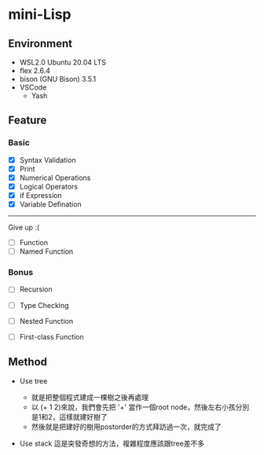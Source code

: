 # mini-Lisp

## Environment
- WSL2.0 Ubuntu 20.04 LTS
- flex 2.6.4
- bison (GNU Bison) 3.5.1
- VSCode
    - Yash

## Feature
### Basic
- [x] Syntax Validation
- [x] Print
- [x] Numerical Operations
- [x] Logical Operators
- [x] if Expression
- [x] Variable Defination

---
Give up :(
- [ ] Function
- [ ] Named Function

### Bonus
- [ ] Recursion
- [ ] Type Checking
- [ ] Nested Function
- [ ] First-class Function


## Method
- Use tree
    - 就是把整個程式建成一棵樹之後再處理
    - 以 (+ 1 2)來說，我們會先把 '+' 當作一個root node，然後左右小孩分別是1和2，這樣就建好樹了
    - 然後就是把建好的樹用postorder的方式拜訪過一次，就完成了

- Use stack
    這是突發奇想的方法，複雜程度應該跟tree差不多

